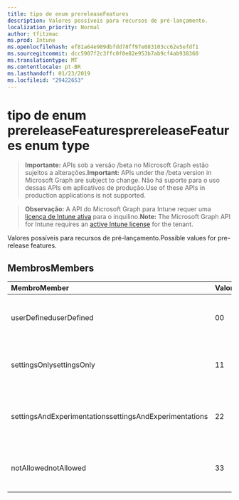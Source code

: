 ```yaml
---
title: tipo de enum prereleaseFeatures
description: Valores possíveis para recursos de pré-lançamento.
localization_priority: Normal
author: tfitzmac
ms.prod: Intune
ms.openlocfilehash: ef81a64e989dbfdd78ff97e083103cc62e5efdf1
ms.sourcegitcommit: dcc5907f2c3ffc0f0e82e953b7ab9cf4ab938360
ms.translationtype: MT
ms.contentlocale: pt-BR
ms.lasthandoff: 01/23/2019
ms.locfileid: "29422653"
---
```

# <a name="prereleasefeatures-enum-type"></a><span data-ttu-id="6dda3-103">tipo de enum prereleaseFeatures</span><span class="sxs-lookup"><span data-stu-id="6dda3-103">prereleaseFeatures enum type</span></span>

> <span data-ttu-id="6dda3-104">**Importante:** APIs sob a versão /beta no Microsoft Graph estão sujeitos a alterações.</span><span class="sxs-lookup"><span data-stu-id="6dda3-104">**Important:** APIs under the /beta version in Microsoft Graph are subject to change.</span></span> <span data-ttu-id="6dda3-105">Não há suporte para o uso dessas APIs em aplicativos de produção.</span><span class="sxs-lookup"><span data-stu-id="6dda3-105">Use of these APIs in production applications is not supported.</span></span>

> <span data-ttu-id="6dda3-106">**Observação:** A API do Microsoft Graph para Intune requer uma [licença de Intune ativa](https://go.microsoft.com/fwlink/?linkid=839381) para o inquilino.</span><span class="sxs-lookup"><span data-stu-id="6dda3-106">**Note:** The Microsoft Graph API for Intune requires an [active Intune license](https://go.microsoft.com/fwlink/?linkid=839381) for the tenant.</span></span>

<span data-ttu-id="6dda3-107">Valores possíveis para recursos de pré-lançamento.</span><span class="sxs-lookup"><span data-stu-id="6dda3-107">Possible values for pre-release features.</span></span>

## <a name="members"></a><span data-ttu-id="6dda3-108">Membros</span><span class="sxs-lookup"><span data-stu-id="6dda3-108">Members</span></span>
|<span data-ttu-id="6dda3-109">Membro</span><span class="sxs-lookup"><span data-stu-id="6dda3-109">Member</span></span>|<span data-ttu-id="6dda3-110">Valor</span><span class="sxs-lookup"><span data-stu-id="6dda3-110">Value</span></span>|<span data-ttu-id="6dda3-111">Descrição</span><span class="sxs-lookup"><span data-stu-id="6dda3-111">Description</span></span>|
|:---|:---|:---|
|<span data-ttu-id="6dda3-112">userDefined</span><span class="sxs-lookup"><span data-stu-id="6dda3-112">userDefined</span></span>|<span data-ttu-id="6dda3-113">0</span><span class="sxs-lookup"><span data-stu-id="6dda3-113">0</span></span>|<span data-ttu-id="6dda3-114">Definido pelo usuário, valor padrão, sem intenção.</span><span class="sxs-lookup"><span data-stu-id="6dda3-114">User Defined, default value, no intent.</span></span>|
|<span data-ttu-id="6dda3-115">settingsOnly</span><span class="sxs-lookup"><span data-stu-id="6dda3-115">settingsOnly</span></span>|<span data-ttu-id="6dda3-116">1</span><span class="sxs-lookup"><span data-stu-id="6dda3-116">1</span></span>|<span data-ttu-id="6dda3-117">Recursos de apenas pré-lançamento configurações.</span><span class="sxs-lookup"><span data-stu-id="6dda3-117">Settings only pre-release features.</span></span>|
|<span data-ttu-id="6dda3-118">settingsAndExperimentations</span><span class="sxs-lookup"><span data-stu-id="6dda3-118">settingsAndExperimentations</span></span>|<span data-ttu-id="6dda3-119">2</span><span class="sxs-lookup"><span data-stu-id="6dda3-119">2</span></span>|<span data-ttu-id="6dda3-120">Recursos de pré-lançamento experimentations e configurações.</span><span class="sxs-lookup"><span data-stu-id="6dda3-120">Settings and experimentations pre-release features.</span></span>|
|<span data-ttu-id="6dda3-121">notAllowed</span><span class="sxs-lookup"><span data-stu-id="6dda3-121">notAllowed</span></span>|<span data-ttu-id="6dda3-122">3</span><span class="sxs-lookup"><span data-stu-id="6dda3-122">3</span></span>|<span data-ttu-id="6dda3-123">Recursos de pré-lançamento não permitidos.</span><span class="sxs-lookup"><span data-stu-id="6dda3-123">Pre-release features not allowed.</span></span>|




